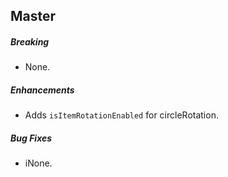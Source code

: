 ## Master

##### Breaking

* None.  

##### Enhancements

* Adds `isItemRotationEnabled` for circleRotation. 

##### Bug Fixes

* iNone.  
